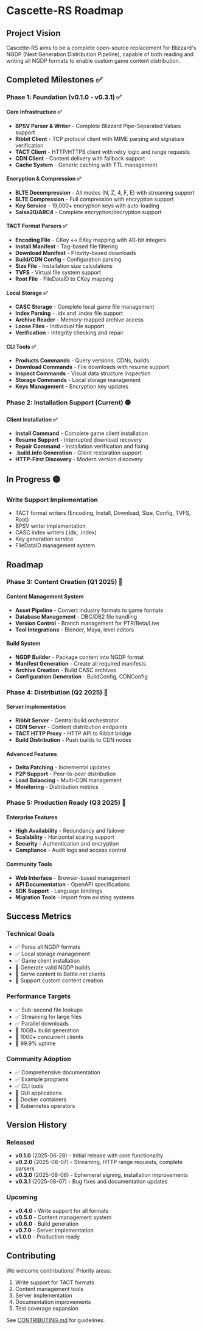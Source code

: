 # Cascette-RS Roadmap

## Project Vision

Cascette-RS aims to be a complete open-source replacement for Blizzard's NGDP (Next Generation Distribution Pipeline), capable of both reading and writing all NGDP formats to enable custom game content distribution.

## Completed Milestones ✅

### Phase 1: Foundation (v0.1.0 - v0.3.1) ✅

#### Core Infrastructure ✅
- **BPSV Parser & Writer** - Complete Blizzard Pipe-Separated Values support
- **Ribbit Client** - TCP protocol client with MIME parsing and signature verification
- **TACT Client** - HTTP/HTTPS client with retry logic and range requests
- **CDN Client** - Content delivery with fallback support
- **Cache System** - Generic caching with TTL management

#### Encryption & Compression ✅
- **BLTE Decompression** - All modes (N, Z, 4, F, E) with streaming support
- **BLTE Compression** - Full compression with encryption support
- **Key Service** - 19,000+ encryption keys with auto-loading
- **Salsa20/ARC4** - Complete encryption/decryption support

#### TACT Format Parsers ✅
- **Encoding File** - CKey ↔ EKey mapping with 40-bit integers
- **Install Manifest** - Tag-based file filtering
- **Download Manifest** - Priority-based downloads
- **Build/CDN Config** - Configuration parsing
- **Size File** - Installation size calculations
- **TVFS** - Virtual file system support
- **Root File** - FileDataID to CKey mapping

#### Local Storage ✅
- **CASC Storage** - Complete local game file management
- **Index Parsing** - .idx and .index file support
- **Archive Reader** - Memory-mapped archive access
- **Loose Files** - Individual file support
- **Verification** - Integrity checking and repair

#### CLI Tools ✅
- **Products Commands** - Query versions, CDNs, builds
- **Download Commands** - File downloads with resume support
- **Inspect Commands** - Visual data structure inspection
- **Storage Commands** - Local storage management
- **Keys Management** - Encryption key updates

### Phase 2: Installation Support (Current) 🟡

#### Client Installation ✅
- **Install Command** - Complete game client installation
- **Resume Support** - Interrupted download recovery
- **Repair Command** - Installation verification and fixing
- **.build.info Generation** - Client restoration support
- **HTTP-First Discovery** - Modern version discovery

## In Progress 🟡

### Write Support Implementation
- TACT format writers (Encoding, Install, Download, Size, Config, TVFS, Root)
- BPSV writer implementation
- CASC index writers (.idx, .index)
- Key generation service
- FileDataID management system

## Roadmap

### Phase 3: Content Creation (Q1 2025) 🔴

#### Content Management System
- **Asset Pipeline** - Convert industry formats to game formats
- **Database Management** - DBC/DB2 file handling
- **Version Control** - Branch management for PTR/Beta/Live
- **Tool Integrations** - Blender, Maya, level editors

#### Build System
- **NGDP Builder** - Package content into NGDP format
- **Manifest Generation** - Create all required manifests
- **Archive Creation** - Build CASC archives
- **Configuration Generation** - BuildConfig, CDNConfig

### Phase 4: Distribution (Q2 2025) 🔴

#### Server Implementation
- **Ribbit Server** - Central build orchestrator
- **CDN Server** - Content distribution endpoints
- **TACT HTTP Proxy** - HTTP API to Ribbit bridge
- **Build Distribution** - Push builds to CDN nodes

#### Advanced Features
- **Delta Patching** - Incremental updates
- **P2P Support** - Peer-to-peer distribution
- **Load Balancing** - Multi-CDN management
- **Monitoring** - Distribution metrics

### Phase 5: Production Ready (Q3 2025) 🔴

#### Enterprise Features
- **High Availability** - Redundancy and failover
- **Scalability** - Horizontal scaling support
- **Security** - Authentication and encryption
- **Compliance** - Audit logs and access control

#### Community Tools
- **Web Interface** - Browser-based management
- **API Documentation** - OpenAPI specifications
- **SDK Support** - Language bindings
- **Migration Tools** - Import from existing systems

## Success Metrics

### Technical Goals
- ✅ Parse all NGDP formats
- ✅ Local storage management
- ✅ Game client installation
- 🔴 Generate valid NGDP builds
- 🔴 Serve content to Battle.net clients
- 🔴 Support custom content creation

### Performance Targets
- ✅ Sub-second file lookups
- ✅ Streaming for large files
- ✅ Parallel downloads
- 🔴 10GB+ build generation
- 🔴 1000+ concurrent clients
- 🔴 99.9% uptime

### Community Adoption
- ✅ Comprehensive documentation
- ✅ Example programs
- ✅ CLI tools
- 🔴 GUI applications
- 🔴 Docker containers
- 🔴 Kubernetes operators

## Version History

### Released
- **v0.1.0** (2025-06-28) - Initial release with core functionality
- **v0.2.0** (2025-08-07) - Streaming, HTTP range requests, complete parsers
- **v0.3.0** (2025-08-06) - Ephemeral signing, installation improvements
- **v0.3.1** (2025-08-07) - Bug fixes and documentation updates

### Upcoming
- **v0.4.0** - Write support for all formats
- **v0.5.0** - Content management system
- **v0.6.0** - Build generation
- **v0.7.0** - Server implementation
- **v1.0.0** - Production ready

## Contributing

We welcome contributions! Priority areas:
1. Write support for TACT formats
2. Content management tools
3. Server implementation
4. Documentation improvements
5. Test coverage expansion

See [CONTRIBUTING.md](CONTRIBUTING.md) for guidelines.